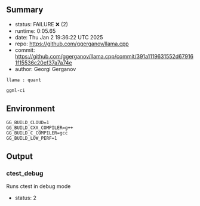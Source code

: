 ## Summary

- status:  FAILURE ❌ (2)
- runtime: 0:05.65
- date:    Thu Jan  2 19:36:22 UTC 2025
- repo:    https://github.com/ggerganov/llama.cpp
- commit:  https://github.com/ggerganov/llama.cpp/commit/391a1119631552d679161f15536c20ef37a7a74e
- author:  Georgi Gerganov
```
llama : quant

ggml-ci
```

## Environment

```
GG_BUILD_CLOUD=1
GG_BUILD_CXX_COMPILER=g++
GG_BUILD_C_COMPILER=gcc
GG_BUILD_LOW_PERF=1
```

## Output

### ctest_debug

Runs ctest in debug mode
- status: 2
```

```

